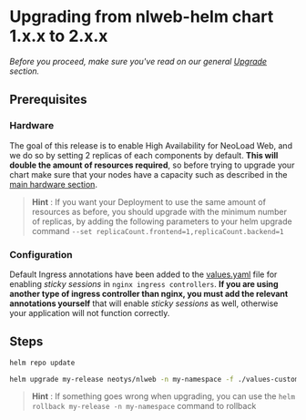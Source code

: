 # Upgrading from nlweb-helm chart 1.x.x to 2.x.x

*Before you proceed, make sure you've read on our general [Upgrade](../README.md#Upgrade) section.* 

## Prerequisites

### Hardware

The goal of this release is to enable High Availability for NeoLoad Web, and we do so by setting 2 replicas of each components by default. **This will double the amount of resources required**, so before trying to upgrade your chart make sure that your nodes have a capacity such as described in the [main hardware section](../README.md#Hardware).

> **Hint** : If you want your Deployment to use the same amount of resources as before, you should upgrade with the minimum number of replicas, by adding the following parameters to your helm upgrade command `--set replicaCount.frontend=1,replicaCount.backend=1`

### Configuration

Default Ingress annotations have been added to the [values.yaml](../values.yaml) file for enabling *sticky sessions* in `nginx ingress controllers`.
**If you are using another type of ingress controller than nginx, you must add the relevant annotations yourself** that will enable *sticky sessions* as well, otherwise your application will not function correctly.

## Steps

```bash		
helm repo update
```

```bash		
helm upgrade my-release neotys/nlweb -n my-namespace -f ./values-custom.yaml
```

> **Hint** : If something goes wrong when upgrading, you can use the `helm rollback my-release -n my-namespace` command to rollback